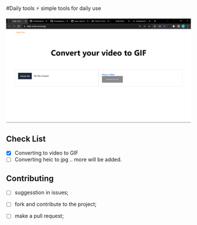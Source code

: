 #Daily tools ⚡
simple tools for daily use

[![loading image path](./public/images/hp.png)](https://daily-tools.vercel.app/)

## Check List
- [x] Converting to video to GIF
- [ ] Converting heic to jpg
.. more will be added.
## Contributing
- [ ] suggesstion in issues;
- [ ] fork and contribute to the project;
- [ ] make a pull request;
    